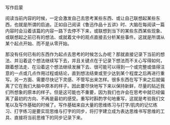 写作启蒙

阅读当前内容的时候，一定会激发自己去思考某些东西、或让自己联想起某些东西，也就是所谓的启迪。正如自己阅读《鲁迅作品十五讲》时、大脑在每阅读一篇内容时会沿着该篇的内容一路下去停不下来，或联想到当下的某些东西某些现象、或联想起之前已有的想法、或就着文中的观点直接去分析某些事件。这就是所谓从某个起点开始、而不是从零开始。

那没有任何已有的东西作为起点去思考的时候怎么办呢？那就直接记录下当前的想法、并沿着这个想法继续写下去，并且关键点在于记录下想法而不关心写得如何，跟着想法走、在沿着这个想法继续发展下去、很可能可以得到一个或完整或值得注意的一点或几点作用过程或结论，直到想法结束或至少达到某个程度之后再进行重写。另一方面、需要尽快记下灵感、不管写出来怎样。很多东西在写下来之后就偏离了它在我们大脑中原本的样子。因此要尽快地写下来以保持新鲜，尽量的贴近我们所想象的原本的样子。但是这可能也不重要，因为我们也许会在思考中就已经偏离了最初的方向、不再是最初的感受。重写时斟酌字句地重写，这就是考验我们文笔以及写作基础的时候了。写作基础来自大量的思维练习与打字/肌肉的记忆练习、打字练习是要实现思维与打字的同步，将打字建立成为表达思维书写思维的工具、直接将当前思维下的同步记录下来。
